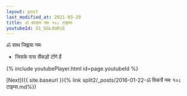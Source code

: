 ```yaml
---
layout: post
last_modified_at: 2021-03-29
title: ॐ वरदाय नमः १०८ टाइम्स
youtubeId: O1_GGLdoRiE
---
```

 
 
 ॐ साथ जिह्वया नमः  
 
 -  जिसके पास सैंकड़ों टोंगे हैं 
 
  
 
  
 
 
 
 
 
 


{% include youtubePlayer.html id=page.youtubeId %}
 
[Next]({{ site.baseurl }}{% link  split2/_posts/2016-01-22-ॐ विकर्त्रे नमः १०८ टाइम्स.md%})
 
